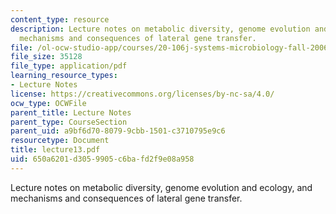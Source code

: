 ```yaml
---
content_type: resource
description: Lecture notes on metabolic diversity, genome evolution and ecology, and
  mechanisms and consequences of lateral gene transfer.
file: /ol-ocw-studio-app/courses/20-106j-systems-microbiology-fall-2006/650a6201d3059905c6bafd2f9e08a958_lecture13.pdf
file_size: 35128
file_type: application/pdf
learning_resource_types:
- Lecture Notes
license: https://creativecommons.org/licenses/by-nc-sa/4.0/
ocw_type: OCWFile
parent_title: Lecture Notes
parent_type: CourseSection
parent_uid: a9bf6d70-8079-9cbb-1501-c3710795e9c6
resourcetype: Document
title: lecture13.pdf
uid: 650a6201-d305-9905-c6ba-fd2f9e08a958
---
```

Lecture notes on metabolic diversity, genome evolution and ecology, and mechanisms and consequences of lateral gene transfer.